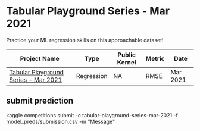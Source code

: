 # Tabular Playground Series - Mar 2021
Practice your ML regression skills on this approachable dataset!

| Project Name | Type  | Public Kernel |Metric | Date |
| ------ | ------ | ------ | ------ | ------ | 
| [Tabular Playground Series - Mar 2021](https://www.kaggle.com/c/tabular-playground-series-mar-2021) | Regression | NA | RMSE | Mar 2021 |


## submit prediction
kaggle competitions submit -c tabular-playground-series-mar-2021 -f model_preds/submission.csv -m "Message"
